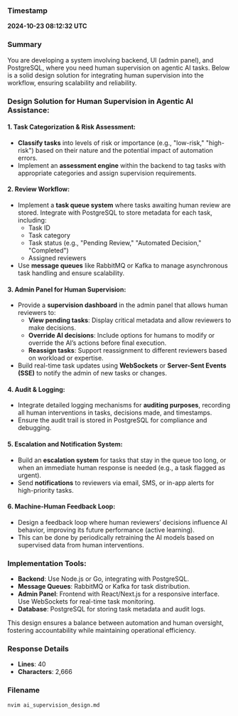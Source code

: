 ### Timestamp
**2024-10-23 08:12:32 UTC**

### Summary
You are developing a system involving backend, UI (admin panel), and PostgreSQL, where you need human supervision on agentic AI tasks. Below is a solid design solution for integrating human supervision into the workflow, ensuring scalability and reliability.

### Design Solution for Human Supervision in Agentic AI Assistance:

#### 1. **Task Categorization & Risk Assessment:**
   - **Classify tasks** into levels of risk or importance (e.g., "low-risk," "high-risk") based on their nature and the potential impact of automation errors.
   - Implement an **assessment engine** within the backend to tag tasks with appropriate categories and assign supervision requirements.

#### 2. **Review Workflow:**
   - Implement a **task queue system** where tasks awaiting human review are stored. Integrate with PostgreSQL to store metadata for each task, including:
     - Task ID
     - Task category
     - Task status (e.g., "Pending Review," "Automated Decision," "Completed")
     - Assigned reviewers
   - Use **message queues** like RabbitMQ or Kafka to manage asynchronous task handling and ensure scalability.

#### 3. **Admin Panel for Human Supervision:**
   - Provide a **supervision dashboard** in the admin panel that allows human reviewers to:
     - **View pending tasks**: Display critical metadata and allow reviewers to make decisions.
     - **Override AI decisions**: Include options for humans to modify or override the AI’s actions before final execution.
     - **Reassign tasks**: Support reassignment to different reviewers based on workload or expertise.
   - Build real-time task updates using **WebSockets** or **Server-Sent Events (SSE)** to notify the admin of new tasks or changes.

#### 4. **Audit & Logging:**
   - Integrate detailed logging mechanisms for **auditing purposes**, recording all human interventions in tasks, decisions made, and timestamps.
   - Ensure the audit trail is stored in PostgreSQL for compliance and debugging.

#### 5. **Escalation and Notification System:**
   - Build an **escalation system** for tasks that stay in the queue too long, or when an immediate human response is needed (e.g., a task flagged as urgent).
   - Send **notifications** to reviewers via email, SMS, or in-app alerts for high-priority tasks.

#### 6. **Machine-Human Feedback Loop:**
   - Design a feedback loop where human reviewers’ decisions influence AI behavior, improving its future performance (active learning).
   - This can be done by periodically retraining the AI models based on supervised data from human interventions.

### Implementation Tools:
   - **Backend**: Use Node.js or Go, integrating with PostgreSQL.
   - **Message Queues**: RabbitMQ or Kafka for task distribution.
   - **Admin Panel**: Frontend with React/Next.js for a responsive interface. Use WebSockets for real-time task monitoring.
   - **Database**: PostgreSQL for storing task metadata and audit logs.
  
This design ensures a balance between automation and human oversight, fostering accountability while maintaining operational efficiency.

### Response Details
- **Lines**: 40
- **Characters**: 2,666

### Filename
```bash
nvim ai_supervision_design.md
```
